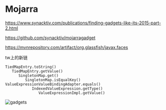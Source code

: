 # Mojarra 

https://www.synacktiv.com/publications/finding-gadgets-like-its-2015-part-2.html

https://github.com/synacktiv/mojarragadget

https://mvnrepository.com/artifact/org.glassfish/javax.faces

tw上的新链

```
TiedMapEntry.toString()
   TiedMapEntry.getValue()
      SingletonMap.get()
         SingletonMap.isEqualKey()
ValueExpressionValueBindingAdapter.equals()
            IndexedValueExpression.getType()
               ValueExpressionImpl.getValue()
```

![gadgets](https://user-images.githubusercontent.com/63966847/139520715-04f1b40c-b2d4-4702-bc48-572da16254d3.jpg)

